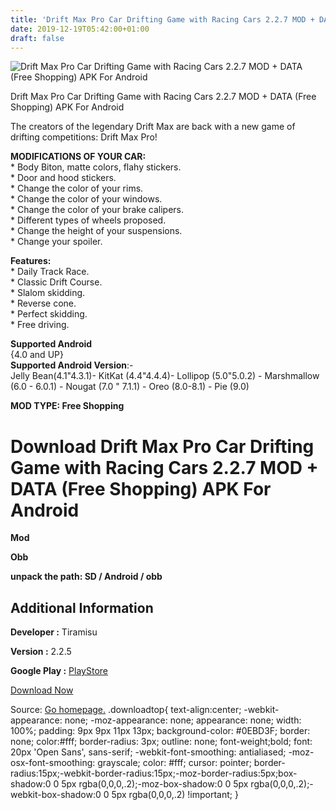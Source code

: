 ```yaml
---
title: 'Drift Max Pro Car Drifting Game with Racing Cars 2.2.7 MOD + DATA (Free Shopping) APK For Android'
date: 2019-12-19T05:42:00+01:00
draft: false
---
```


![Drift Max Pro Car Drifting Game with Racing Cars 2.2.7 MOD + DATA (Free Shopping) APK For Android](https://i2.wp.com/apkhome.net/wp-content/uploads/2019/11/Drift-Max-Pro-Car-Drifting-Game-with-Racing-Cars-1.png "Drift Max Pro Car Drifting Game with Racing Cars 2.2.7 MOD + DATA (Free Shopping) APK For Android")

  

Drift Max Pro Car Drifting Game with Racing Cars 2.2.7 MOD + DATA (Free Shopping) APK For Android

The creators of the legendary Drift Max are back with a new game of drifting competitions: Drift Max Pro!

**MODIFICATIONS OF YOUR CAR:**  
\* Body Biton, matte colors, flahy stickers.  
\* Door and hood stickers.  
\* Change the color of your rims.  
\* Change the color of your windows.  
\* Change the color of your brake calipers.  
\* Different types of wheels proposed.  
\* Change the height of your suspensions.  
\* Change your spoiler.

**Features:**  
\* Daily Track Race.  
\* Classic Drift Course.  
\* Slalom skidding.  
\* Reverse cone.  
\* Perfect skidding.  
\* Free driving.

**Supported Android**  
{4.0 and UP}  
**Supported Android Version**:-  
Jelly Bean(4.1"4.3.1)- KitKat (4.4"4.4.4)- Lollipop (5.0"5.0.2) - Marshmallow (6.0 - 6.0.1) - Nougat (7.0 " 7.1.1) - Oreo (8.0-8.1) - Pie (9.0)

**MOD TYPE: Free Shopping**

Download Drift Max Pro Car Drifting Game with Racing Cars 2.2.7 MOD + DATA (Free Shopping) APK For Android
==========================================================================================================

**Mod**

**Obb**

**unpack the path: SD / Android / obb**

Additional Information
----------------------

**Developer :** Tiramisu

**Version :** 2.2.5

**Google Play :** [PlayStore](https://play.google.com/store/apps/details?id=com.tiramisu.driftmax2)

  

[Download Now](https://store4app.co/post/drift-max-pro-car-drifting-game-with-racing-cars-2-2-7-mod-data-free-shopping-apk-for-android_1574434426)

  
Source: [Go homepage.](https://store4app.co/post/drift-max-pro-car-drifting-game-with-racing-cars-2-2-7-mod-data-free-shopping-apk-for-android_1574434426) .downloadtop{ text-align:center; -webkit-appearance: none; -moz-appearance: none; appearance: none; width: 100%; padding: 9px 9px 11px 13px; background-color: #0EBD3F; border: none; color:#fff; border-radius: 3px; outline: none; font-weight;bold; font: 20px 'Open Sans', sans-serif; -webkit-font-smoothing: antialiased; -moz-osx-font-smoothing: grayscale; color: #fff; cursor: pointer; border-radius:15px;-webkit-border-radius:15px;-moz-border-radius:5px;box-shadow:0 0 5px rgba(0,0,0,.2);-moz-box-shadow:0 0 5px rgba(0,0,0,.2);-webkit-box-shadow:0 0 5px rgba(0,0,0,.2) !important; }